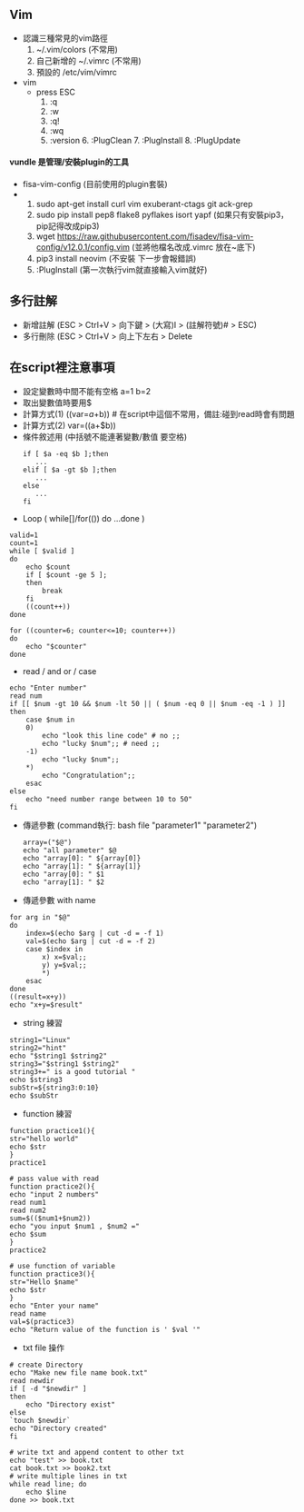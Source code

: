 ## Vim 
- 認識三種常見的vim路徑
   1.  ~/.vim/colors  (不常用)
   2.  自己新增的 ~/.vimrc  (不常用) 
   3.  預設的 /etc/vim/vimrc 
- vim
  - press ESC
      1. :q
       2. :w
       3. :q!
       4. :wq 
       5. :version
         6. :PlugClean 
         7. :PlugInstall
         8. :PlugUpdate
 #### vundle 是管理/安裝plugin的工具
 - fisa-vim-config (目前使用的plugin套裝)
 -  1. sudo apt-get install curl vim exuberant-ctags git ack-grep  
    2. sudo pip install pep8 flake8 pyflakes isort yapf (如果只有安裝pip3，pip記得改成pip3)
    3. wget https://raw.githubusercontent.com/fisadev/fisa-vim-config/v12.0.1/config.vim  (並將他檔名改成.vimrc 放在~底下)
    4. pip3 install neovim (不安裝 下一步會報錯誤)
    6. :PlugInstall (第一次執行vim就直接輸入vim就好)
## 多行註解
- 新增註解 (ESC > Ctrl+V > 向下鍵 > (大寫)I > (註解符號)# > ESC)
- 多行刪除 (ESC > Ctrl+V > 向上下左右 > Delete
## 在script裡注意事項
- 設定變數時中間不能有空格 a=1  b=2
- 取出變數值時要用$
- 計算方式(1)  ((var=$a+$b)) # 在script中這個不常用，備註:碰到read時會有問題
- 計算方式(2)  var=$(($a+$b))
- 條件敘述用 (中括號不能連著變數/數值 要空格)
   ```
   if [ $a -eq $b ];then
      ...
   elif [ $a -gt $b ];then
      ...
   else
      ...
   fi
   ```
- Loop ( while[]/for(())  do ...done )
```
valid=1
count=1 
while [ $valid ]
do
    echo $count
    if [ $count -ge 5 ];
    then
        break
    fi  
    ((count++))
done

for ((counter=6; counter<=10; counter++))
do
    echo "$counter"
done
```
- read / and or / case  
```
echo "Enter number"
read num 
if [[ $num -gt 10 && $num -lt 50 || ( $num -eq 0 || $num -eq -1 ) ]]
then
    case $num in
    0)  
        echo "look this line code" # no ;;
        echo "lucky $num";; # need ;;
    -1) 
        echo "lucky $num";;
    *)  
        echo "Congratulation";;
    esac
else
    echo "need number range between 10 to 50"
fi
```
- 傳遞參數 (command執行: bash file "parameter1" "parameter2")
   ```
   array=("$@")
   echo "all parameter" $@
   echo "array[0]: " ${array[0]}
   echo "array[1]: " ${array[1]}
   echo "array[0]: " $1
   echo "array[1]: " $2
   ```
- 傳遞參數 with name
```
for arg in "$@"
do
    index=$(echo $arg | cut -d = -f 1)
    val=$(echo $arg | cut -d = -f 2)
    case $index in
        x) x=$val;;
        y) y=$val;;
        *)  
    esac
done
((result=x+y))
echo "x+y=$result"
```
- string 練習
```
string1="Linux"
string2="hint"
echo "$string1 $string2"
string3="$string1 $string2"
string3+=" is a good tutorial "
echo $string3
subStr=${string3:0:10}
echo $subStr

```
- function 練習
```
function practice1(){
str="hello world"
echo $str
}
practice1

# pass value with read 
function practice2(){
echo "input 2 numbers"
read num1
read num2
sum=$(($num1+$num2))
echo "you input $num1 , $num2 ="
echo $sum
}
practice2

# use function of variable
function practice3(){
str="Hello $name"
echo $str
}
echo "Enter your name"
read name
val=$(practice3)
echo "Return value of the function is ' $val '"

```
- txt file 操作
```
# create Directory
echo "Make new file name book.txt"
read newdir
if [ -d "$newdir" ]
then
    echo "Directory exist"
else
`touch $newdir`
echo "Directory created"
fi

# write txt and append content to other txt
echo "test" >> book.txt
cat book.txt >> book2.txt
# write multiple lines in txt
while read line; do
    echo $line
done >> book.txt

```
